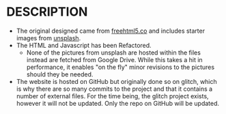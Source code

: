 
# DESCRIPTION

- The original designed came from [freehtml5.co](http://freehtml5.co/) and includes starter images from [unsplash](http://unsplash.com/).  
- The HTML and Javascript has been Refactored. 
	- None of the pictures from unsplash are hosted within the files instead are fetched from Google Drive. While this takes a hit in performance, it enables "on the fly" minor revisions to the pictures should they be needed.
- The website is hosted on GitHub but originally done so on glitch, which is why there are so many commits to the project and that it contains a number of external files. For the time being, the glitch project exists, however it will not be updated. Only the repo on GitHub will be updated. 
		
